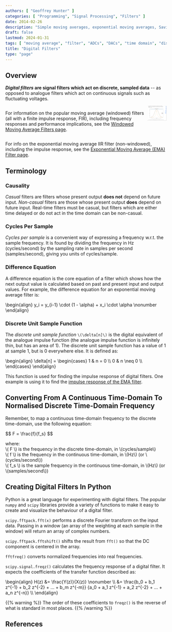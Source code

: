 ```yaml
---
authors: [ "Geoffrey Hunter" ]
categories: [ "Programming", "Signal Processing", "Filters" ]
date: 2014-02-26
description: "Simple moving averages, exponential moving averages, Savizky-Golay filters, frequency responses, source code and more info on digital filtering (a form of signal processing)."
draft: false
lastmod: 2024-01-31
tags: [ "moving average", "filter", "ADCs", "DACs", "time domain", "discrete", "frequency responses", "exponentially weighted", "multiple pass", "signal processing", "Savitzky–Golay fFilters" ]
title: "Digital Filters"
type: "page"
---
```


## Overview

**_Digital filters_ are signal filters which act on discrete, sampled data** -- as opposed to analogue filters which act on continuous signals such as fluctuating voltages.

<div style="display: flex;">
<p>

For information on the popular moving average (windowed) filters (all with a finite impulse response, FIR), including frequency responses and performance implications, see the [Windowed Moving Average Filters page](/programming/signal-processing/digital-filters/windowed-moving-average-filters/).
</p>
<div style="width: 20px"></div>
<a href="/programming/signal-processing/digital-filters/windowed-moving-average-filters/"><img src="moving-average-filters-screenshot.png" width="200px" /></a>
</div>

For info on the exponential moving average IIR filter (non-windowed), including the impulse response, see the [Exponential Moving Average (EMA) Filter page](/programming/signal-processing/digital-filters/exponential-moving-average-ema-filter/).

## Terminology

### Causality

_Casual_ filters are filters whose present output **does not** depend on future input. _Non-casual_ filters are those whose present output **does** depend on future input. Real-time filters must be casual, but filters which are either time delayed or do not act in the time domain can be non-casual.

### Cycles Per Sample

_Cycles per sample_ is a convenient way of expressing a frequency w.r.t. the sample frequency. It is found by dividing the frequency in Hz (cycles/second) by the sampling rate in samples per second (samples/second), giving you units of cycles/sample.

### Difference Equation

A difference equation is the core equation of a filter which shows how the next output value is calculated based on past and present input and output values. For example, the difference equation for an exponential moving average filter is:

<p>\begin{align}
y_i = y_{i-1} \cdot (1 - \alpha) + x_i \cdot \alpha \nonumber
\end{align}</p>

### Discrete Unit Sample Function

The _discrete unit sample function_ `\(\delta[n]\)` is the digital equivalent of the analogue impulse function (the analogue impulse function is infinitely thin, but has an area of 1). The discrete unit sample function has a value of 1 at sample 1, but is 0 everywhere else. It is defined as:

<p>\begin{align}
\delta[n] =
\begin{cases} 
      1 & n = 0 \\
      0 & n \neq 0 \\      
\end{cases}
\end{align}
</p>

This function is used for finding the impulse response of digital filters. One example is using it to find the [impulse response of the EMA filter](/programming/signal-processing/digital-filters/exponential-moving-average-ema-filter/#impulse-response).
## Converting From A Continuous Time-Domain To Normalised Discrete Time-Domain Frequency

Remember, to map a continuous time-domain frequency to the discrete time-domain, use the following equation:

<p>$$ F = \frac{f}{f_s} $$</p>

<p class="centered">
    where:<br />
    \( F \) is the frequency in the discrete time-domain, in \(cycles/sample\)<br />
    \( f \) is the frequency in the continuous time-domain, in \(Hz\) (or \(cycles/second\))<br />
    \( f_s \) is the sample frequency in the continuous time-domain, in \(Hz\) (or \(samples/second\))<br />
</p>

## Creating Digital Filters In Python

Python is a great language for experimenting with digital filters. The popular `numpy` and `scipy` libraries provide a variety of functions to make it easy to create and visualize the behaviour of a digital filter.

`scipy.fftpack.fft(x)` performs a discrete Fourier transform on the input data. Passing in a window (an array of the weighting at each sample in the window) will return an array of complex numbers.

`scipy.fftpack.fftshift()` shifts the result from `fft()` so that the DC component is centered in the array.

`fftfreq()` converts normalized frequencies into real frequencies.

`scipy.signal.freqz()` calculates the frequency response of a digital filter. It expects the coefficients of the transfer function described as:

<p>\begin{align}
H(z) &= \frac{Y(z)}{X(z)} \nonumber \\
     &= \frac{b_0 + b_1 z^{-1} + b_2 z^{-2} + ... + b_m z^{-m}} {a_0 + a_1 z^{-1} + a_2 z^{-2} + ... + a_n z^{-n}} \\
\end{align}</p>

{{% warning %}}
The order of these coefficients to `freqz()` is the reverse of what is standard in most places.
{{% /warning %}}

## References

[^pieter-p-sma]: <https://tttapa.github.io/Pages/Mathematics/Systems-and-Control-Theory/Digital-filters/Simple%20Moving%20Average/Simple-Moving-Average.html>, accessed 2021-05-27.
[^pieter-p-ema]: <https://tttapa.github.io/Pages/Mathematics/Systems-and-Control-Theory/Digital-filters/Exponential%20Moving%20Average/C++Implementation.html#arduino-example>, accessed 2021-05-29.
[^dsp-stack-exchange-cut-off-freq-sma]: <https://dsp.stackexchange.com/questions/9966/what-is-the-cut-off-frequency-of-a-moving-average-filter>, accessed 2021-05-27.
[^analog-devices-dsp-book-ch15]: <https://www.analog.com/media/en/technical-documentation/dsp-book/dsp_book_Ch15.pdf>, accessed 2021-05-27.
